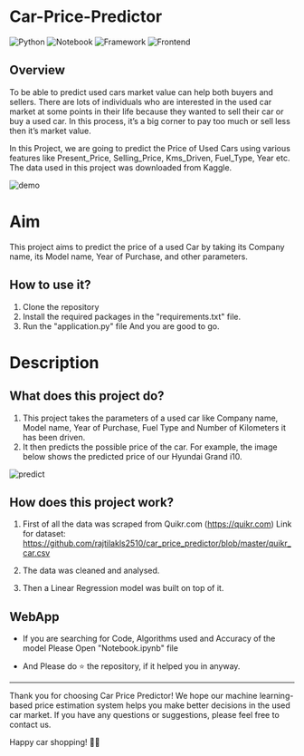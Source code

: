 # Car-Price-Predictor

![Python](https://img.shields.io/badge/Python-3.11-blue)
![Notebook](https://img.shields.io/badge/Notebook-Jupyter-orange)
![Framework](https://img.shields.io/badge/Framework-Flask-red)
![Frontend](https://img.shields.io/badge/Frontend-HTML/CSS/JS-green)

## Overview
To be able to predict used cars market value can help both buyers and sellers. 
There are lots of individuals who are interested in the used car market at some points in their life because they wanted to sell their car or buy a used car. In this process, it’s a big corner to pay too much or sell less then it’s market value.

In this Project, we are going to predict the Price of Used Cars using various features like Present_Price, Selling_Price, Kms_Driven, Fuel_Type, Year etc. The data used in this project was downloaded from Kaggle.


![demo](https://github.com/lovishprabhakar/CarPricePredictor/assets/89595539/9e084983-8a12-4ca5-83dc-c7b1beaf9876)

# Aim

This project aims to predict the price of a used Car by taking its Company name, its Model name, Year of Purchase, and other parameters.

## How to use it?

1. Clone the repository
2. Install the required packages in the "requirements.txt" file.
3. Run the "application.py" file
And you are good to go. 

# Description

## What does this project do?

1. This project takes the parameters of a used car like Company name, Model name, Year of Purchase, Fuel Type and Number of Kilometers it has been driven.
2. It then predicts the possible price of the car. For example, the image below shows the predicted price of our Hyundai Grand i10. 

![predict](https://github.com/lovishprabhakar/CarPricePredictor/assets/89595539/9a0d6e58-0fe5-43d0-8dea-d0720232f3af)

## How does this project work?

1. First of all the data was scraped from Quikr.com (https://quikr.com) 
Link for dataset: https://github.com/rajtilakls2510/car_price_predictor/blob/master/quikr_car.csv

2. The data was cleaned and analysed.

3. Then a Linear Regression model was built on top of it.

## WebApp

* If you are searching for Code, Algorithms used and Accuracy of the model Please Open "Notebook.ipynb" file

* And Please do ⭐ the repository, if it helped you in anyway.

---

Thank you for choosing Car Price Predictor! We hope our machine learning-based price estimation system helps you make better decisions in the used car market. If you have any questions or suggestions, please feel free to contact us.

Happy car shopping! 🚗💨

